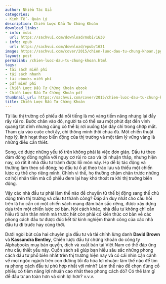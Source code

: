 ```yaml
---
author: Nhiều Tác Giả
categories:
- Kinh Tế - Quản Lý
description: Chiến Lược Đầu Tư Chứng Khoán
download_links:
- info: mobi
  url: https://sachvui.com/download/mobi/1630
- info: epub
  url: https://sachvui.com/download/epub/1631
image: https://sachvui.com/cover/2015/chien-luoc-dau-tu-chung-khoan.jpg
layout: post
permalink: /chien-luoc-dau-tu-chung-khoan.html
tags:
- tải sách miễn phí
- tải sách nhanh
- tải ebooks miễn phí
- pdf miễn phí
- Chiến Lược Đầu Tư Chứng Khoán ebook
- Chiến Lược Đầu Tư Chứng Khoán pdf
thumbnail_url: https://sachvui.com/cover/2015/chien-luoc-dau-tu-chung-khoan.jpg
title: Chiến Lược Đầu Tư Chứng Khoán
---
```


 <div class="item-desc text-justify"> <p>Từ lâu thị trường cổ phiếu đã nổi tiếng là mỏ vàng tiềm năng nhưng lại đầy rẩy rủi ro. Bước chân vào đó, người ta có thể sau một phút đạt đến vinh quang tột đỉnh nhưng cũng có thể bị rơi xuống tận đáy chỉ trong chớp mắt. Tham gia vào cuộc chơi ấy, chỉ thông minh thôi chưa đủ. Một chiến thuật hợp lý, linh hoạt theo biến động của thị trường và một tâm lý vững vàng là những điều cần thiết.</p><p>Song, có được những yếu tố trên không phải là việc đơn giản. Đầu tư theo đám đông đồng nghĩa với nguy cơ rủi ro cao và lợi nhuận thấp, nhưng hiện nay, có rất ít nhà đầu tư tránh được lối mòn này. Họ dễ bị tác động và thường làm theo số đông; họ đầu tư ồ ạt theo trào lưu và thiếu một chiến lược cụ thể cho riêng mình. Chính vì thế, họ thường chậm chân trước những cơ hội nhãn tiền mà cổ phiếu đem lại hay khó thoát ra khi thị trường biến động.</p><p>Vậy các nhà đầu tư phải làm thế nào để chuyển từ thế bị động sang thế chủ động trên thị trường và đầu tư thành công? Đáp án duy nhất cho câu hỏi trên là họ cần có một chiến sách mang đậm bản sắc riêng, được xây dựng dựa trên một chiến lược cơ bản. Nói cách khác, nhà đầu tư không chỉ cần hiểu rõ bản thân mình mà trước hết còn phải có kiến thức cơ bản về các phong cách đầu tư được đúc kết từ kinh nghiệm thành công của các nhà đầu tư đi trước hay cùng thời.</p><p>Dưới ngòi bút của hai chuyên gia đầu tư và tài chính lừng danh <strong>David Brown</strong> và <strong>Kassandra Bentley</strong>, Chiến lược đầu tư chứng khoán do công ty Alphabooks mua bản quyền, dịch và xuất bản tại Việt Nam có thể đáp ứng nhu cầu thiết yếu này. Cuốn sách sẽ giúp bạn hiểu sâu sắc những phong cách đầu tư phổ biến nhất trên thị trường hiện nay và có cái nhìn cận cảnh về mọi ngóc ngách trên con đường tối đa hóa lợi nhuận: làm thế nào để tìm ra phong cách đầu tư phù hợp nhất với mình? Làm thế nào để chọn đúng cổ phiếu có tiềm năng lợi nhuận cao nhất theo phong cách đó? Có thể làm gì để đầu tư an toàn hơn và sinh lợi hơn? v.v.v.</p> </div>